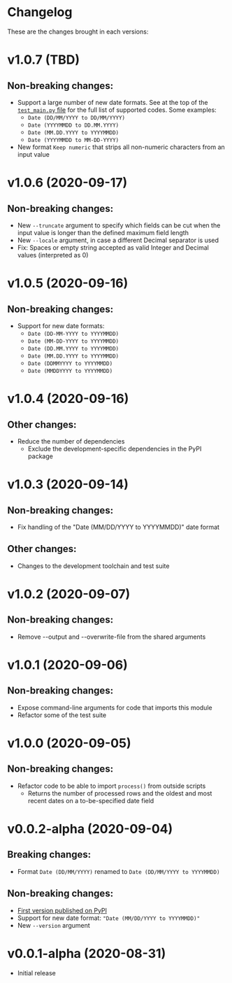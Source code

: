 # Changelog
These are the changes brought in each versions:

v1.0.7 (TBD)
===================
Non-breaking changes:
---------------------
* Support a large number of new date formats. See at the top of the [`test_main.py` file](https://github.com/e2jk/delimited2fixedwidth/blob/master/tests/test_main.py#L37) for the full list of supported codes. Some examples:
  * `Date (DD/MM/YYYY to DD/MM/YYYY)`
  * `Date (YYYYMMDD to DD.MM.YYYY)`
  * `Date (MM.DD.YYYY to YYYYMMDD)`
  * `Date (YYYYMMDD to MM-DD-YYYY)`
* New format `Keep numeric` that strips all non-numeric characters from an input value

v1.0.6 (2020-09-17)
===================
Non-breaking changes:
---------------------
* New `--truncate` argument to specify which fields can be cut when the input value is longer than the defined maximum field length
* New `--locale` argument, in case a different Decimal separator is used
* Fix: Spaces or empty string accepted as valid Integer and Decimal values (interpreted as 0)

v1.0.5 (2020-09-16)
===================
Non-breaking changes:
---------------------
* Support for new date formats:
  * `Date (DD-MM-YYYY to YYYYMMDD)`
  * `Date (MM-DD-YYYY to YYYYMMDD)`
  * `Date (DD.MM.YYYY to YYYYMMDD)`
  * `Date (MM.DD.YYYY to YYYYMMDD)`
  * `Date (DDMMYYYY to YYYYMMDD)`
  * `Date (MMDDYYYY to YYYYMMDD)`

v1.0.4 (2020-09-16)
===================
Other changes:
--------------
* Reduce the number of dependencies
  * Exclude the development-specific dependencies in the PyPI package

v1.0.3 (2020-09-14)
===================
Non-breaking changes:
---------------------
* Fix handling of the "Date (MM/DD/YYYY to YYYYMMDD)" date format

Other changes:
--------------
* Changes to the development toolchain and test suite

v1.0.2 (2020-09-07)
===================
Non-breaking changes:
---------------------
* Remove --output and --overwrite-file from the shared arguments

v1.0.1 (2020-09-06)
===================
Non-breaking changes:
---------------------
* Expose command-line arguments for code that imports this module
* Refactor some of the test suite

v1.0.0 (2020-09-05)
===================
Non-breaking changes:
---------------------
* Refactor code to be able to import `process()` from outside scripts
  * Returns the number of processed rows and the oldest and most recent dates on a to-be-specified date field

v0.0.2-alpha (2020-09-04)
=========================
Breaking changes:
-----------------
* Format `Date (DD/MM/YYYY)` renamed to `Date (DD/MM/YYYY to YYYYMMDD)`

Non-breaking changes:
---------------------
* [First version published on PyPI](https://pypi.org/project/delimited2fixedwidth)
* Support for new date format: `"Date (MM/DD/YYYY to YYYYMMDD)"`
* New `--version` argument

v0.0.1-alpha (2020-08-31)
=========================
* Initial release
